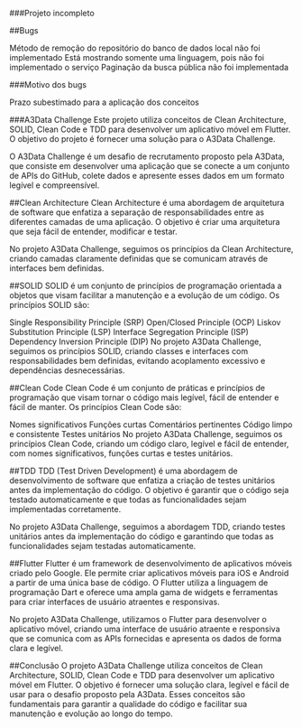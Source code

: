 ###Projeto incompleto

##Bugs

Método de remoção do repositório do banco de dados local não foi implementado
Está mostrando somente uma linguagem, pois não foi implementado o serviço
Paginação da busca pública não foi implementada

###Motivo dos bugs

Prazo subestimado para a aplicação dos conceitos

###A3Data Challenge
Este projeto utiliza conceitos de Clean Architecture, SOLID, Clean Code e TDD para desenvolver um aplicativo móvel em Flutter. O objetivo do projeto é fornecer uma solução para o A3Data Challenge.

O A3Data Challenge é um desafio de recrutamento proposto pela A3Data, que consiste em desenvolver uma aplicação que se conecte a um conjunto de APIs do GitHub, colete dados e apresente esses dados em um formato legível e compreensível.

##Clean Architecture
Clean Architecture é uma abordagem de arquitetura de software que enfatiza a separação de responsabilidades entre as diferentes camadas de uma aplicação. O objetivo é criar uma arquitetura que seja fácil de entender, modificar e testar.

No projeto A3Data Challenge, seguimos os princípios da Clean Architecture, criando camadas claramente definidas que se comunicam através de interfaces bem definidas.

##SOLID
SOLID é um conjunto de princípios de programação orientada a objetos que visam facilitar a manutenção e a evolução de um código. Os princípios SOLID são:

Single Responsibility Principle (SRP)
Open/Closed Principle (OCP)
Liskov Substitution Principle (LSP)
Interface Segregation Principle (ISP)
Dependency Inversion Principle (DIP)
No projeto A3Data Challenge, seguimos os princípios SOLID, criando classes e interfaces com responsabilidades bem definidas, evitando acoplamento excessivo e dependências desnecessárias.

##Clean Code
Clean Code é um conjunto de práticas e princípios de programação que visam tornar o código mais legível, fácil de entender e fácil de manter. Os princípios Clean Code são:

Nomes significativos
Funções curtas
Comentários pertinentes
Código limpo e consistente
Testes unitários
No projeto A3Data Challenge, seguimos os princípios Clean Code, criando um código claro, legível e fácil de entender, com nomes significativos, funções curtas e testes unitários.

##TDD
TDD (Test Driven Development) é uma abordagem de desenvolvimento de software que enfatiza a criação de testes unitários antes da implementação do código. O objetivo é garantir que o código seja testado automaticamente e que todas as funcionalidades sejam implementadas corretamente.

No projeto A3Data Challenge, seguimos a abordagem TDD, criando testes unitários antes da implementação do código e garantindo que todas as funcionalidades sejam testadas automaticamente.

##Flutter
Flutter é um framework de desenvolvimento de aplicativos móveis criado pelo Google. Ele permite criar aplicativos móveis para iOS e Android a partir de uma única base de código. O Flutter utiliza a linguagem de programação Dart e oferece uma ampla gama de widgets e ferramentas para criar interfaces de usuário atraentes e responsivas.

No projeto A3Data Challenge, utilizamos o Flutter para desenvolver o aplicativo móvel, criando uma interface de usuário atraente e responsiva que se comunica com as APIs fornecidas e apresenta os dados de forma clara e legível.

##Conclusão
O projeto A3Data Challenge utiliza conceitos de Clean Architecture, SOLID, Clean Code e TDD para desenvolver um aplicativo móvel em Flutter. O objetivo é fornecer uma solução clara, legível e fácil de usar para o desafio proposto pela A3Data. Esses conceitos são fundamentais para garantir a qualidade do código e facilitar sua manutenção e evolução ao longo do tempo.